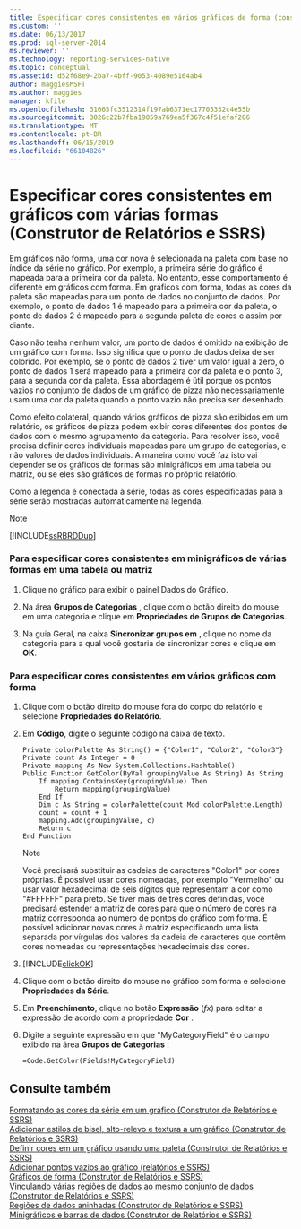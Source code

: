 ```yaml
---
title: Especificar cores consistentes em vários gráficos de forma (construtor de relatórios e SSRS) | Microsoft Docs
ms.custom: ''
ms.date: 06/13/2017
ms.prod: sql-server-2014
ms.reviewer: ''
ms.technology: reporting-services-native
ms.topic: conceptual
ms.assetid: d52f68e9-2ba7-4bff-9053-4089e5164ab4
author: maggiesMSFT
ms.author: maggies
manager: kfile
ms.openlocfilehash: 31665fc3512314f197ab6371ec17705332c4e55b
ms.sourcegitcommit: 3026c22b7fba19059a769ea5f367c4f51efaf286
ms.translationtype: MT
ms.contentlocale: pt-BR
ms.lasthandoff: 06/15/2019
ms.locfileid: "66104826"
---
```

# <a name="specify-consistent-colors-across-multiple-shape-charts-report-builder-and-ssrs"></a>Especificar cores consistentes em gráficos com várias formas (Construtor de Relatórios e SSRS)
  Em gráficos não forma, uma cor nova é selecionada na paleta com base no índice da série no gráfico. Por exemplo, a primeira série do gráfico é mapeada para a primeira cor da paleta. No entanto, esse comportamento é diferente em gráficos com forma. Em gráficos com forma, todas as cores da paleta são mapeadas para um ponto de dados no conjunto de dados. Por exemplo, o ponto de dados 1 é mapeado para a primeira cor da paleta, o ponto de dados 2 é mapeado para a segunda paleta de cores e assim por diante.  
  
 Caso não tenha nenhum valor, um ponto de dados é omitido na exibição de um gráfico com forma. Isso significa que o ponto de dados deixa de ser colorido. Por exemplo, se o ponto de dados 2 tiver um valor igual a zero, o ponto de dados 1 será mapeado para a primeira cor da paleta e o ponto 3, para a segunda cor da paleta. Essa abordagem é útil porque os pontos vazios no conjunto de dados de um gráfico de pizza não necessariamente usam uma cor da paleta quando o ponto vazio não precisa ser desenhado.  
  
 Como efeito colateral, quando vários gráficos de pizza são exibidos em um relatório, os gráficos de pizza podem exibir cores diferentes dos pontos de dados com o mesmo agrupamento da categoria. Para resolver isso, você precisa definir cores individuais mapeadas para um grupo de categorias, e não valores de dados individuais. A maneira como você faz isto vai depender se os gráficos de formas são minigráficos em uma tabela ou matriz, ou se eles são gráficos de formas no próprio relatório.  
  
 Como a legenda é conectada à série, todas as cores especificadas para a série serão mostradas automaticamente na legenda.  
  
> [!NOTE]  
>  [!INCLUDE[ssRBRDDup](../../includes/ssrbrddup-md.md)]  
  
### <a name="to-specify-consistent-colors-across-multiple-sparkline-shape-charts-in-a-table-or-matrix"></a>Para especificar cores consistentes em minigráficos de várias formas em uma tabela ou matriz  
  
1.  Clique no gráfico para exibir o painel Dados do Gráfico.  
  
2.  Na área **Grupos de Categorias** , clique com o botão direito do mouse em uma categoria e clique em **Propriedades de Grupos de Categorias**.  
  
3.  Na guia Geral, na caixa **Sincronizar grupos em** , clique no nome da categoria para a qual você gostaria de sincronizar cores e clique em **OK**.  
  
### <a name="to-specify-consistent-colors-across-multiple-shape-charts"></a>Para especificar cores consistentes em vários gráficos com forma  
  
1.  Clique com o botão direito do mouse fora do corpo do relatório e selecione **Propriedades do Relatório**.  
  
2.  Em **Código**, digite o seguinte código na caixa de texto.  
  
    ```  
    Private colorPalette As String() = {"Color1", "Color2", "Color3"}  
    Private count As Integer = 0  
    Private mapping As New System.Collections.Hashtable()  
    Public Function GetColor(ByVal groupingValue As String) As String  
        If mapping.ContainsKey(groupingValue) Then  
            Return mapping(groupingValue)  
        End If  
        Dim c As String = colorPalette(count Mod colorPalette.Length)  
        count = count + 1  
        mapping.Add(groupingValue, c)  
        Return c  
    End Function  
    ```  
  
    > [!NOTE]  
    >  Você precisará substituir as cadeias de caracteres "Color1" por cores próprias. É possível usar cores nomeadas, por exemplo "Vermelho" ou usar valor hexadecimal de seis dígitos que representam a cor como "#FFFFFF" para preto. Se tiver mais de três cores definidas, você precisará estender a matriz de cores para que o número de cores na matriz corresponda ao número de pontos do gráfico com forma. É possível adicionar novas cores à matriz especificando uma lista separada por vírgulas dos valores da cadeia de caracteres que contêm cores nomeadas ou representações hexadecimais das cores.  
  
3.  [!INCLUDE[clickOK](../../includes/clickok-md.md)]  
  
4.  Clique com o botão direito do mouse no gráfico com forma e selecione **Propriedades da Série**.  
  
5.  Em **Preenchimento**, clique no botão **Expressão** (*fx*) para editar a expressão de acordo com a propriedade **Cor** .  
  
6.  Digite a seguinte expressão em que "MyCategoryField" é o campo exibido na área **Grupos de Categorias** :  
  
    ```  
    =Code.GetColor(Fields!MyCategoryField)  
    ```  
  
## <a name="see-also"></a>Consulte também  
 [Formatando as cores da série em um gráfico &#40;Construtor de Relatórios e SSRS&#41;](formatting-series-colors-on-a-chart-report-builder-and-ssrs.md)   
 [Adicionar estilos de bisel, alto-relevo e textura a um gráfico &#40;Construtor de Relatórios e SSRS&#41;](chart-effects-add-bevel-emboss-or-texture-report-builder.md)   
 [Definir cores em um gráfico usando uma paleta &#40;Construtor de Relatórios e SSRS&#41;](define-colors-on-a-chart-using-a-palette-report-builder-and-ssrs.md)   
 [Adicionar pontos vazios ao gráfico &#40;relatórios e SSRS&#41;](add-empty-points-to-a-chart-report-builder-and-ssrs.md)   
 [Gráficos de forma &#40;Construtor de Relatórios e SSRS&#41;](charts-report-builder-and-ssrs.md)   
 [Vinculando várias regiões de dados ao mesmo conjunto de dados &#40;Construtor de Relatórios e SSRS&#41;](linking-multiple-data-regions-to-the-same-dataset-report-builder-and-ssrs.md)   
 [Regiões de dados aninhadas &#40;Construtor de Relatórios e SSRS&#41;](nested-data-regions-report-builder-and-ssrs.md)   
 [Minigráficos e barras de dados &#40;Construtor de Relatórios e SSRS&#41;](sparklines-and-data-bars-report-builder-and-ssrs.md)  
  
  
